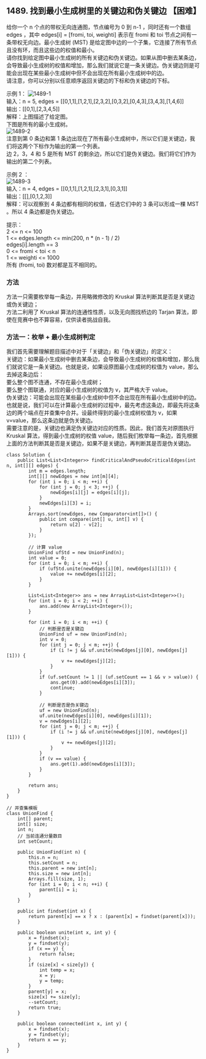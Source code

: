## 1489. 找到最小生成树里的关键边和伪关键边 【困难】    

给你一个 n 个点的带权无向连通图，节点编号为 0 到 n-1 ，同时还有一个数组 edges ，其中 edges[i] = [fromi, toi, weighti] 表示在 fromi 和 toi 节点之间有一条带权无向边。最小生成树 (MST) 是给定图中边的一个子集，它连接了所有节点且没有环，而且这些边的权值和最小。    
请你找到给定图中最小生成树的所有关键边和伪关键边。如果从图中删去某条边，会导致最小生成树的权值和增加，那么我们就说它是一条关键边。伪关键边则是可能会出现在某些最小生成树中但不会出现在所有最小生成树中的边。    
请注意，你可以分别以任意顺序返回关键边的下标和伪关键边的下标。    

示例 1：
![1489-1](https://github.com/zhou-1/Algorithm/blob/master/LeetCodeReview/oneLCperDay/2021-01/imgs/1489-1.PNG)    
输入：n = 5, edges = [[0,1,1],[1,2,1],[2,3,2],[0,3,2],[0,4,3],[3,4,3],[1,4,6]]            
输出：[[0,1],[2,3,4,5]]         
解释：上图描述了给定图。        
下图是所有的最小生成树。             
![1489-2](https://github.com/zhou-1/Algorithm/blob/master/LeetCodeReview/oneLCperDay/2021-01/imgs/1489-2.PNG)        
注意到第 0 条边和第 1 条边出现在了所有最小生成树中，所以它们是关键边，我们将这两个下标作为输出的第一个列表。    
边 2，3，4 和 5 是所有 MST 的剩余边，所以它们是伪关键边。我们将它们作为输出的第二个列表。     

示例 2 ：        
![1489-3](https://github.com/zhou-1/Algorithm/blob/master/LeetCodeReview/oneLCperDay/2021-01/imgs/1489-3.PNG)     
输入：n = 4, edges = [[0,1,1],[1,2,1],[2,3,1],[0,3,1]]      
输出：[[],[0,1,2,3]]       
解释：可以观察到 4 条边都有相同的权值，任选它们中的 3 条可以形成一棵 MST 。所以 4 条边都是伪关键边。        

提示：    
2 <= n <= 100    
1 <= edges.length <= min(200, n * (n - 1) / 2)     
edges[i].length == 3     
0 <= fromi < toi < n    
1 <= weighti <= 1000    
所有 (fromi, toi) 数对都是互不相同的。    

### 方法    
方法一只需要枚举每一条边，并用略微修改的 Kruskal 算法判断其是否是关键边或伪关键边；     
方法二利用了 Kruskal 算法的连通性性质，以及无向图找桥边的 Tarjan 算法，即使在竞赛中也不算容易，仅供读者挑战自我。       

### 方法一：枚举 + 最小生成树判定     
我们首先需要理解题目描述中对于「关键边」和「伪关键边」的定义：     
关键边：如果最小生成树中删去某条边，会导致最小生成树的权值和增加，那么我们就说它是一条关键边。也就是说，如果设原图最小生成树的权值为 value，那么去掉这条边后：       
要么整个图不连通，不存在最小生成树；     
要么整个图联通，对应的最小生成树的权值为 v，其严格大于 value。     
伪关键边：可能会出现在某些最小生成树中但不会出现在所有最小生成树中的边。也就是说，我们可以在计算最小生成树的过程中，最先考虑这条边，即最先将这条边的两个端点在并查集中合并。设最终得到的最小生成树权值为 v，如果 v=value，那么这条边就是伪关键边。     
需要注意的是，关键边也满足伪关键边对应的性质。因此，我们首先对原图执行 Kruskal 算法，得到最小生成树的权值 value，随后我们枚举每一条边，首先根据上面的方法判断其是否是关键边，如果不是关键边，再判断其是否是伪关键边。      
```
class Solution {
    public List<List<Integer>> findCriticalAndPseudoCriticalEdges(int n, int[][] edges) {
        int m = edges.length;
        int[][] newEdges = new int[m][4];
        for (int i = 0; i < m; ++i) {
            for (int j = 0; j < 3; ++j) {
                newEdges[i][j] = edges[i][j];
            }
            newEdges[i][3] = i;
        }
        Arrays.sort(newEdges, new Comparator<int[]>() {
            public int compare(int[] u, int[] v) {
                return u[2] - v[2];
            }
        });

        // 计算 value
        UnionFind ufStd = new UnionFind(n);
        int value = 0;
        for (int i = 0; i < m; ++i) {
            if (ufStd.unite(newEdges[i][0], newEdges[i][1])) {
                value += newEdges[i][2];
            }
        }

        List<List<Integer>> ans = new ArrayList<List<Integer>>();
        for (int i = 0; i < 2; ++i) {
            ans.add(new ArrayList<Integer>());
        }
        
        for (int i = 0; i < m; ++i) {
            // 判断是否是关键边
            UnionFind uf = new UnionFind(n);
            int v = 0;
            for (int j = 0; j < m; ++j) {
                if (i != j && uf.unite(newEdges[j][0], newEdges[j][1])) {
                    v += newEdges[j][2];
                }
            }
            if (uf.setCount != 1 || (uf.setCount == 1 && v > value)) {
                ans.get(0).add(newEdges[i][3]);
                continue;
            }

            // 判断是否是伪关键边
            uf = new UnionFind(n);
            uf.unite(newEdges[i][0], newEdges[i][1]);
            v = newEdges[i][2];
            for (int j = 0; j < m; ++j) {
                if (i != j && uf.unite(newEdges[j][0], newEdges[j][1])) {
                    v += newEdges[j][2];
                }
            }
            if (v == value) {
                ans.get(1).add(newEdges[i][3]);
            }
        }
      
        return ans;
    }
}

// 并查集模板
class UnionFind {
    int[] parent;
    int[] size;
    int n;
    // 当前连通分量数目
    int setCount;

    public UnionFind(int n) {
        this.n = n;
        this.setCount = n;
        this.parent = new int[n];
        this.size = new int[n];
        Arrays.fill(size, 1);
        for (int i = 0; i < n; ++i) {
            parent[i] = i;
        }
    }
    
    public int findset(int x) {
        return parent[x] == x ? x : (parent[x] = findset(parent[x]));
    }
    
    public boolean unite(int x, int y) {
        x = findset(x);
        y = findset(y);
        if (x == y) {
            return false;
        }
        if (size[x] < size[y]) {
            int temp = x;
            x = y;
            y = temp;
        }
        parent[y] = x;
        size[x] += size[y];
        --setCount;
        return true;
    }
    
    public boolean connected(int x, int y) {
        x = findset(x);
        y = findset(y);
        return x == y;
    }
}
```




























